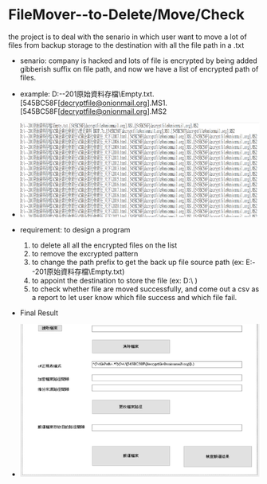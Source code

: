 # FileMover--to-Delete/Move/Check
the project is to deal with the senario in which user want to move a lot of files from backup storage to the destination with all the file path in a .txt 

* senario: company is hacked and lots of  file is encrypted by being added gibberish suffix on file path, and now we have a list of encrypted path of files.

* example: D:\--201原始資料存檔\Empty.txt.[545BC58F[decryptfile@onionmail.org].MS1.[545BC58F[decryptfile@onionmail.org].MS2
* ![image](FileListPic.png)

* requirement: to design a program 
  1. to delete all all the encrypted files on the list 
  2. to remove the excrypted pattern 
  3. to change the path prefix to get the back up file source path (ex: E:\--201原始資料存檔\Empty.txt)
  4. to appoint the destination to store the file (ex: D:\\ )
  5. to check whether file are moved successfully, and  come out a csv as a report to let user know  which file success and which file fail. 

* Final Result
* ![image](Processpic.png)
